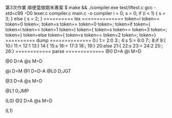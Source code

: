 第3次作業  順便當做期末專案
$ make && ./compiler.exe test/iftest.c
gcc -std=c99 -O0 lexer.c compiler.c main.c -o compiler
i = 0;
s = 0;
if (i < 1) {
    s = 3;
} else {
    s = 2;
}
========== lex ==============
token=i
token==
token=0
token=;
token=s
token==
token=0
token=;
token=if
token=(
token=i
token=<
token=1
token=)
token={
token=s
token==
token=3
token=;
token=}
token=else
token={
token=s
token==
token=2
token=;
token=}
========== dump ==============
0:i
1:=
2:0
3:;
4:s
5:=
6:0
7:;
8:if
9:(
10:i
11:<
12:1
13:)
14:{
15:s
16:=
17:3
18:;
19:}
20:else
21:{
22:s
23:=
24:2
25:;
26:}
============ parse =============
@0
D=A
@i
M=D

@0
D=A
@s
M=D

@i
D=M
@1
D=D-A
@L0
D;JGT

@3
D=A
@s
M=D

@L1
0;JMP

(L0)
@2
D=A
@s
M=D

(L1)
